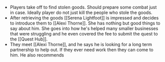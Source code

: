 - Players take off to find stolen goods. Should prepare some combat just in case. Ideally player do not just kill the people who stole the goods.
- After retrieving the goods [[Serena Lightfoot]] is impressed and decides to introduce them to [[Alexi Thorne]]. She has nothing but good things to say about him. She goes into how he's helped many smaller businesses that were struggling and he even covered the fee to submit the quest to the [[Quest Hub]].
- They meet [[Alexi Thorne]], and he says he is looking for a long term partnership to help out. If they ever need work then they can come to him. He also recommends 